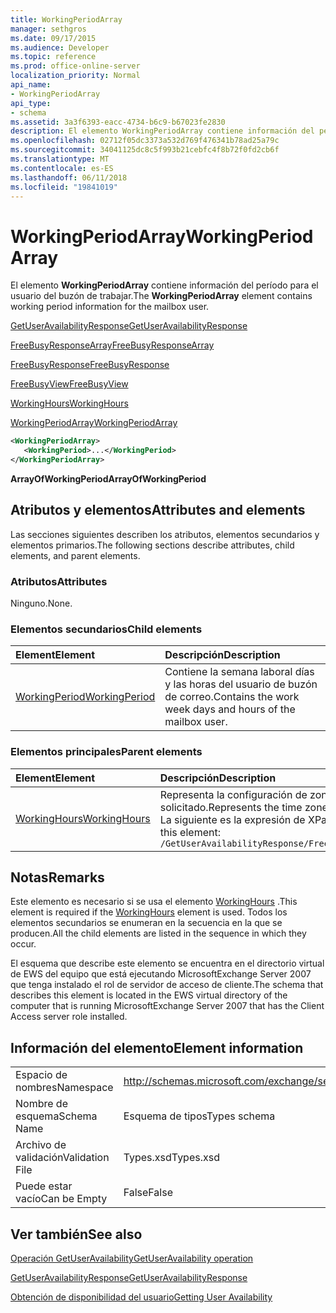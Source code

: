```yaml
---
title: WorkingPeriodArray
manager: sethgros
ms.date: 09/17/2015
ms.audience: Developer
ms.topic: reference
ms.prod: office-online-server
localization_priority: Normal
api_name:
- WorkingPeriodArray
api_type:
- schema
ms.assetid: 3a3f6393-eacc-4734-b6c9-b67023fe2830
description: El elemento WorkingPeriodArray contiene información del período para el usuario del buzón de trabajar.
ms.openlocfilehash: 02712f05dc3373a532d769f476341b78ad25a79c
ms.sourcegitcommit: 34041125dc8c5f993b21cebfc4f8b72f0fd2cb6f
ms.translationtype: MT
ms.contentlocale: es-ES
ms.lasthandoff: 06/11/2018
ms.locfileid: "19841019"
---
```

# <a name="workingperiodarray"></a><span data-ttu-id="3aae9-103">WorkingPeriodArray</span><span class="sxs-lookup"><span data-stu-id="3aae9-103">WorkingPeriodArray</span></span>

<span data-ttu-id="3aae9-104">El elemento **WorkingPeriodArray** contiene información del período para el usuario del buzón de trabajar.</span><span class="sxs-lookup"><span data-stu-id="3aae9-104">The **WorkingPeriodArray** element contains working period information for the mailbox user.</span></span> 
  
[<span data-ttu-id="3aae9-105">GetUserAvailabilityResponse</span><span class="sxs-lookup"><span data-stu-id="3aae9-105">GetUserAvailabilityResponse</span></span>](getuseravailabilityresponse.md)
  
[<span data-ttu-id="3aae9-106">FreeBusyResponseArray</span><span class="sxs-lookup"><span data-stu-id="3aae9-106">FreeBusyResponseArray</span></span>](freebusyresponsearray.md)
  
[<span data-ttu-id="3aae9-107">FreeBusyResponse</span><span class="sxs-lookup"><span data-stu-id="3aae9-107">FreeBusyResponse</span></span>](freebusyresponse.md)
  
[<span data-ttu-id="3aae9-108">FreeBusyView</span><span class="sxs-lookup"><span data-stu-id="3aae9-108">FreeBusyView</span></span>](freebusyview.md)
  
[<span data-ttu-id="3aae9-109">WorkingHours</span><span class="sxs-lookup"><span data-stu-id="3aae9-109">WorkingHours</span></span>](workinghours-ex15websvcsotherref.md)
  
[<span data-ttu-id="3aae9-110">WorkingPeriodArray</span><span class="sxs-lookup"><span data-stu-id="3aae9-110">WorkingPeriodArray</span></span>](workingperiodarray.md)
  
```xml
<WorkingPeriodArray>
   <WorkingPeriod>...</WorkingPeriod>
</WorkingPeriodArray>
```

 <span data-ttu-id="3aae9-111">**ArrayOfWorkingPeriod**</span><span class="sxs-lookup"><span data-stu-id="3aae9-111">**ArrayOfWorkingPeriod**</span></span>
## <a name="attributes-and-elements"></a><span data-ttu-id="3aae9-112">Atributos y elementos</span><span class="sxs-lookup"><span data-stu-id="3aae9-112">Attributes and elements</span></span>

<span data-ttu-id="3aae9-113">Las secciones siguientes describen los atributos, elementos secundarios y elementos primarios.</span><span class="sxs-lookup"><span data-stu-id="3aae9-113">The following sections describe attributes, child elements, and parent elements.</span></span>
  
### <a name="attributes"></a><span data-ttu-id="3aae9-114">Atributos</span><span class="sxs-lookup"><span data-stu-id="3aae9-114">Attributes</span></span>

<span data-ttu-id="3aae9-115">Ninguno.</span><span class="sxs-lookup"><span data-stu-id="3aae9-115">None.</span></span>
  
### <a name="child-elements"></a><span data-ttu-id="3aae9-116">Elementos secundarios</span><span class="sxs-lookup"><span data-stu-id="3aae9-116">Child elements</span></span>

|<span data-ttu-id="3aae9-117">**Element**</span><span class="sxs-lookup"><span data-stu-id="3aae9-117">**Element**</span></span>|<span data-ttu-id="3aae9-118">**Descripción**</span><span class="sxs-lookup"><span data-stu-id="3aae9-118">**Description**</span></span>|
|:-----|:-----|
|[<span data-ttu-id="3aae9-119">WorkingPeriod</span><span class="sxs-lookup"><span data-stu-id="3aae9-119">WorkingPeriod</span></span>](workingperiod.md) <br/> |<span data-ttu-id="3aae9-120">Contiene la semana laboral días y las horas del usuario de buzón de correo.</span><span class="sxs-lookup"><span data-stu-id="3aae9-120">Contains the work week days and hours of the mailbox user.</span></span>  <br/> |
   
### <a name="parent-elements"></a><span data-ttu-id="3aae9-121">Elementos principales</span><span class="sxs-lookup"><span data-stu-id="3aae9-121">Parent elements</span></span>

|<span data-ttu-id="3aae9-122">**Element**</span><span class="sxs-lookup"><span data-stu-id="3aae9-122">**Element**</span></span>|<span data-ttu-id="3aae9-123">**Descripción**</span><span class="sxs-lookup"><span data-stu-id="3aae9-123">**Description**</span></span>|
|:-----|:-----|
|[<span data-ttu-id="3aae9-124">WorkingHours</span><span class="sxs-lookup"><span data-stu-id="3aae9-124">WorkingHours</span></span>](workinghours-ex15websvcsotherref.md) <br/> |<span data-ttu-id="3aae9-125">Representa la configuración de zona horaria y horario laboral para el usuario del buzón solicitado.</span><span class="sxs-lookup"><span data-stu-id="3aae9-125">Represents the time zone settings and working hours for the requested mailbox user.</span></span>  <br/> <span data-ttu-id="3aae9-126">La siguiente es la expresión de XPath para este elemento:</span><span class="sxs-lookup"><span data-stu-id="3aae9-126">The following is the XPath expression to this element:</span></span>  <br/>  `/GetUserAvailabilityResponse/FreeBusyResponseArray/FreeBusyResponse/FreeBusyView/WorkingHours` <br/> |
   
## <a name="remarks"></a><span data-ttu-id="3aae9-127">Notas</span><span class="sxs-lookup"><span data-stu-id="3aae9-127">Remarks</span></span>

<span data-ttu-id="3aae9-128">Este elemento es necesario si se usa el elemento [WorkingHours](workinghours-ex15websvcsotherref.md) .</span><span class="sxs-lookup"><span data-stu-id="3aae9-128">This element is required if the [WorkingHours](workinghours-ex15websvcsotherref.md) element is used.</span></span> <span data-ttu-id="3aae9-129">Todos los elementos secundarios se enumeran en la secuencia en la que se producen.</span><span class="sxs-lookup"><span data-stu-id="3aae9-129">All the child elements are listed in the sequence in which they occur.</span></span> 
  
<span data-ttu-id="3aae9-130">El esquema que describe este elemento se encuentra en el directorio virtual de EWS del equipo que está ejecutando MicrosoftExchange Server 2007 que tenga instalado el rol de servidor de acceso de cliente.</span><span class="sxs-lookup"><span data-stu-id="3aae9-130">The schema that describes this element is located in the EWS virtual directory of the computer that is running MicrosoftExchange Server 2007 that has the Client Access server role installed.</span></span>
  
## <a name="element-information"></a><span data-ttu-id="3aae9-131">Información del elemento</span><span class="sxs-lookup"><span data-stu-id="3aae9-131">Element information</span></span>

|||
|:-----|:-----|
|<span data-ttu-id="3aae9-132">Espacio de nombres</span><span class="sxs-lookup"><span data-stu-id="3aae9-132">Namespace</span></span>  <br/> |http://schemas.microsoft.com/exchange/services/2006/types  <br/> |
|<span data-ttu-id="3aae9-133">Nombre de esquema</span><span class="sxs-lookup"><span data-stu-id="3aae9-133">Schema Name</span></span>  <br/> |<span data-ttu-id="3aae9-134">Esquema de tipos</span><span class="sxs-lookup"><span data-stu-id="3aae9-134">Types schema</span></span>  <br/> |
|<span data-ttu-id="3aae9-135">Archivo de validación</span><span class="sxs-lookup"><span data-stu-id="3aae9-135">Validation File</span></span>  <br/> |<span data-ttu-id="3aae9-136">Types.xsd</span><span class="sxs-lookup"><span data-stu-id="3aae9-136">Types.xsd</span></span>  <br/> |
|<span data-ttu-id="3aae9-137">Puede estar vacío</span><span class="sxs-lookup"><span data-stu-id="3aae9-137">Can be Empty</span></span>  <br/> |<span data-ttu-id="3aae9-138">False</span><span class="sxs-lookup"><span data-stu-id="3aae9-138">False</span></span>  <br/> |
   
## <a name="see-also"></a><span data-ttu-id="3aae9-139">Ver también</span><span class="sxs-lookup"><span data-stu-id="3aae9-139">See also</span></span>



[<span data-ttu-id="3aae9-140">Operación GetUserAvailability</span><span class="sxs-lookup"><span data-stu-id="3aae9-140">GetUserAvailability operation</span></span>](getuseravailability-operation.md)
  
[<span data-ttu-id="3aae9-141">GetUserAvailabilityResponse</span><span class="sxs-lookup"><span data-stu-id="3aae9-141">GetUserAvailabilityResponse</span></span>](getuseravailabilityresponse.md)


[<span data-ttu-id="3aae9-142">Obtención de disponibilidad del usuario</span><span class="sxs-lookup"><span data-stu-id="3aae9-142">Getting User Availability</span></span>](http://msdn.microsoft.com/library/d4133fcb-9b0f-4e6b-aadf-a389da83516a%28Office.15%29.aspx)

